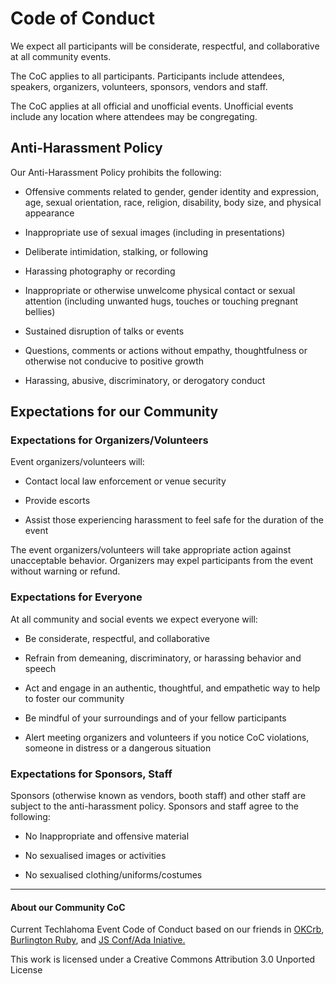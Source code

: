 # Code of Conduct
We expect all participants will be considerate, respectful, and collaborative at all community events.

The CoC applies to all participants. Participants include attendees, speakers, organizers, volunteers, sponsors, vendors and staff.

The CoC applies at all official and unofficial events. Unofficial events include any location where attendees may be congregating.

## Anti-Harassment Policy

Our Anti-Harassment Policy prohibits the following:

*   Offensive comments related to gender, gender identity and expression, age, sexual orientation, race, religion, disability, body size, and physical appearance

*   Inappropriate use of sexual images (including in presentations)

*   Deliberate intimidation, stalking, or following

*   Harassing photography or recording

*   Inappropriate or otherwise unwelcome physical contact or sexual attention (including unwanted hugs, touches or touching pregnant bellies)

*   Sustained disruption of talks or events

*   Questions, comments or actions without empathy, thoughtfulness or otherwise not conducive to positive growth

*   Harassing, abusive, discriminatory, or derogatory conduct

## Expectations for our Community

### Expectations for Organizers/Volunteers

Event organizers/volunteers will:

*   Contact local law enforcement or venue security

*   Provide escorts

*   Assist those experiencing harassment to feel safe for the duration of the event

The event organizers/volunteers will take appropriate action against unacceptable behavior. Organizers may expel participants from the event without warning or refund.


### Expectations for Everyone

At all community and social events we expect everyone will:

*   Be considerate, respectful, and collaborative

*   Refrain from demeaning, discriminatory, or harassing behavior and speech

*   Act and engage in an authentic, thoughtful, and empathetic way to help to foster our community

*   Be mindful of your surroundings and of your fellow participants

*   Alert meeting organizers and volunteers if you notice CoC violations, someone in distress or a dangerous situation

### Expectations for Sponsors, Staff

Sponsors (otherwise known as vendors, booth staff) and other staff are subject to the anti-harassment policy. Sponsors and staff agree to the following:

*   No Inappropriate and offensive material

*   No sexualised images or activities

*   No sexualised clothing/uniforms/costumes

-----

#### About our Community CoC
Current Techlahoma Event Code of Conduct based on our friends in [OKCrb](http://www.okcruby.org/about/), [Burlington Ruby](http://burlingtonrubyconference.com/conduct.html), and [JS Conf/Ada Iniative.](http://jsconf.com/codeofconduct.html)

This work is licensed under a Creative Commons Attribution 3.0 Unported License
